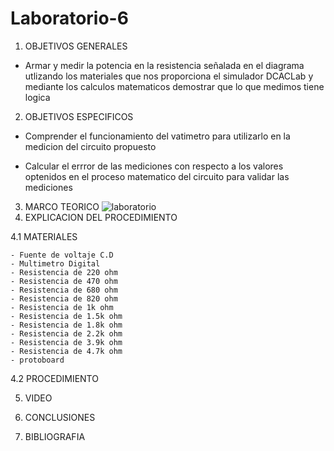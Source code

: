 # Laboratorio-6

1. OBJETIVOS GENERALES

- Armar y medir la potencia en la resistencia señalada en el diagrama utlizando los materiales que nos proporciona el simulador DCACLab y mediante los calculos matematicos demostrar que lo que medimos tiene logica

2. OBJETIVOS ESPECIFICOS

- Comprender el funcionamiento del vatimetro para utilizarlo en la medicion del circuito propuesto

- Calcular el errror de las mediciones con respecto a los valores optenidos en el proceso matematico del circuito para validar las mediciones

3. MARCO TEORICO
![laboratorio](https://user-images.githubusercontent.com/84397282/127200614-4d61b5cd-bd0b-40e6-bef2-87b54e081f51.jpg)
4. EXPLICACION DEL PROCEDIMIENTO

  4.1 MATERIALES
  
    - Fuente de voltaje C.D
    - Multimetro Digital
    - Resistencia de 220 ohm
    - Resistencia de 470 ohm
    - Resistencia de 680 ohm
    - Resistencia de 820 ohm
    - Resistencia de 1k ohm
    - Resistencia de 1.5k ohm
    - Resistencia de 1.8k ohm
    - Resistencia de 2.2k ohm
    - Resistencia de 3.9k ohm
    - Resistencia de 4.7k ohm
    - protoboard
  
  
    
  4.2 PROCEDIMIENTO
  
5. VIDEO

6. CONCLUSIONES

7. BIBLIOGRAFIA 
